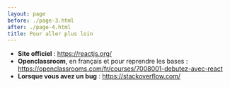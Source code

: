```yaml
---
layout: page
before: ./page-3.html
after: ./page-4.html
title: Pour aller plus loin
---
```


- **Site officiel** : <https://reactjs.org/>
- **Openclassroom**, en français et pour reprendre les bases : <https://openclassrooms.com/fr/courses/7008001-debutez-avec-react>
- **Lorsque vous avez un bug** : <https://stackoverflow.com/>